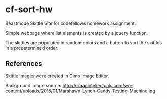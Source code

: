 # cf-sort-hw
Beastmode Skittle Site for codefellows homework assignment.

Simple webpage where list elements is created by a jquery function. 

The skittles are populated in random colors and a button to sort the skittles in a predetermined order.

## References

Skittle images were created in Gimp Image Editor.

Background image source: 
http://urbanintellectuals.com/wp-content/uploads/2015/01/Marshawn-Lynch-Candy-Testing-Machine.jpg
